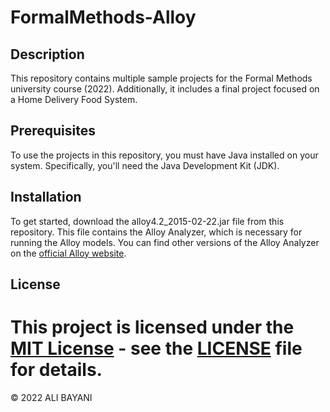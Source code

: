 # FormalMethods-Alloy

## Description
This repository contains multiple sample projects for the Formal Methods university course (2022). Additionally, it includes a final project focused on a Home Delivery Food System.

## Prerequisites
To use the projects in this repository, you must have Java installed on your system. Specifically, you'll need the Java Development Kit (JDK).

## Installation
<p> To get started, download the alloy4.2_2015-02-22.jar file from this repository. This file contains the Alloy Analyzer, which is necessary for running the Alloy models. You can find other versions of the Alloy Analyzer on the <a href="https://alloytools.org/download.html">official Alloy website</a>.
</p>

## License
# This project is licensed under the [MIT License](LICENSE) - see the [LICENSE](LICENSE) file for details.

© 2022 ALI BAYANI
